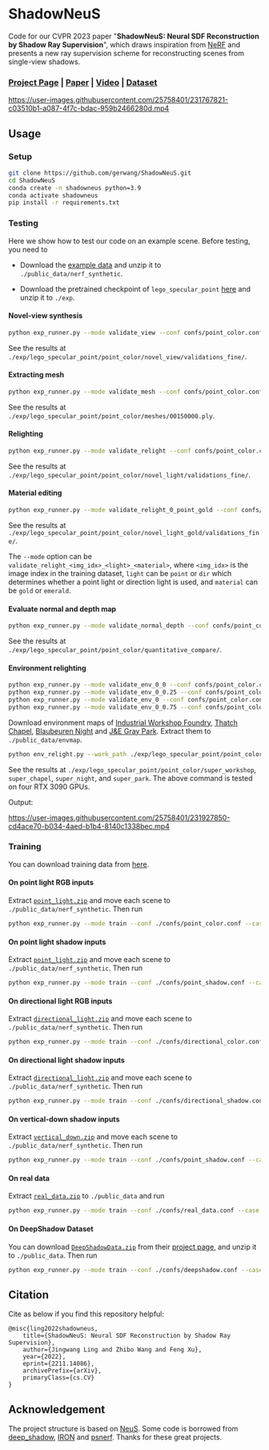 # ShadowNeuS

Code for our CVPR 2023 paper "**ShadowNeuS: Neural SDF Reconstruction by Shadow Ray Supervision**", which draws inspiration from [NeRF](https://www.matthewtancik.com/nerf) and presents a new ray supervision scheme for reconstructing scenes from single-view shadows.

### [Project Page](https://gerwang.github.io/shadowneus/) | [Paper](https://arxiv.org/abs/2211.14086) | [Video](https://www.youtube.com/watch?v=ZZKWmPuzNWM) | [Dataset](https://drive.google.com/drive/folders/1Sr30kdvCD2tXNAONzcnF5xnoMXasylyA?usp=sharing)

https://user-images.githubusercontent.com/25758401/231767821-c03510b1-a087-4f7c-bdac-959b2466280d.mp4

## Usage

### Setup

```bash
git clone https://github.com/gerwang/ShadowNeuS.git
cd ShadowNeuS
conda create -n shadowneus python=3.9
conda activate shadowneus
pip install -r requirements.txt
```

### Testing

Here we show how to test our code on an example scene. Before testing, you need to

- Download the [example data](https://drive.google.com/file/d/1JD-O-VKkWz9_lBerEhqf3_ome34bijc_/view?usp=sharing) and unzip it to `./public_data/nerf_synthetic`.

- Download the pretrained checkpoint of `lego_specular_point` [here](https://drive.google.com/file/d/1zt3h0Jl3cb5v5T-Wv5GJjtSo6wA5JtEJ/view?usp=sharing) and unzip it to `./exp`.

#### Novel-view synthesis

```bash
python exp_runner.py --mode validate_view --conf confs/point_color.conf --case lego_specular_point --is_continue --data_sub 1 --test_mode
```

See the results at `./exp/lego_specular_point/point_color/novel_view/validations_fine/`.

#### Extracting mesh

```bash
python exp_runner.py --mode validate_mesh --conf confs/point_color.conf --case lego_specular_point --is_continue --data_sub 1 --test_mode
```

See the results at `./exp/lego_specular_point/point_color/meshes/00150000.ply`.

#### Relighting

```bash
python exp_runner.py --mode validate_relight --conf confs/point_color.conf --case lego_specular_point --is_continue --data_sub 1 --test_mode
```

See the results at `./exp/lego_specular_point/point_color/novel_light/validations_fine/`.

#### Material editing

```bash
python exp_runner.py --mode validate_relight_0_point_gold --conf confs/point_color.conf --case lego_specular_point --is_continue --test_mode
```

See the results at `./exp/lego_specular_point/point_color/novel_light_gold/validations_fine/`.

The `--mode` option can be ` validate_relight_<img_idx>_<light>_<material>`, where `<img_idx>` is the image index in the training dataset, `light` can be `point` or `dir` which determines whether a point light or direction light is used, and `material` can be `gold` or `emerald`.

#### Evaluate normal and depth map

```bash
python exp_runner.py --mode validate_normal_depth --conf confs/point_color.conf --case lego_specular_point --is_continue --data_sub 1 --test_mode
```

See the results at `./exp/lego_specular_point/point_color/quantitative_compare/`.

#### Environment relighting

```bash
python exp_runner.py --mode validate_env_0_0 --conf confs/point_color.conf --case lego_specular_point --is_continue --data_sub 1 --test_mode
python exp_runner.py --mode validate_env_0_0.25 --conf confs/point_color.conf --case lego_specular_point --is_continue --data_sub 1 --test_mode
python exp_runner.py --mode validate_env_0 --conf confs/point_color.conf --case lego_specular_point --is_continue --data_sub 1 --test_mode
python exp_runner.py --mode validate_env_0_0.75 --conf confs/point_color.conf --case lego_specular_point --is_continue --data_sub 1 --test_mode
```

Download environment maps of [Industrial Workshop Foundry](https://polyhaven.com/a/industrial_workshop_foundry), [Thatch Chapel](https://polyhaven.com/a/thatch_chapel), [Blaubeuren Night](https://polyhaven.com/a/blaubeuren_night) and [J&E Gray Park](https://polyhaven.com/a/je_gray_park). Extract them to `./public_data/envmap`.

```bash
python env_relight.py --work_path ./exp/lego_specular_point/point_color/ --env_paths ./public_data/envmap/industrial_workshop_foundry_4k.exr,./public_data/envmap/thatch_chapel_4k.exr,./public_data/envmap/blaubeuren_night_4k.exr,./public_data/envmap/je_gray_park_4k.exr --save_names super_workshop,super_chapel,super_night,super_park --super_sample --n_theta 128 --n_frames 128 --device_ids 0,1,2,3
```

See the results at `./exp/lego_specular_point/point_color/super_workshop`, `super_chapel`, `super_night`, and `super_park`. The above command is tested on four RTX 3090 GPUs.

Output:


https://user-images.githubusercontent.com/25758401/231927850-cd4ace70-b034-4aed-b1b4-8140c1338bec.mp4



### Training

You can download training data from [here](https://drive.google.com/drive/folders/1Sr30kdvCD2tXNAONzcnF5xnoMXasylyA?usp=sharing).

#### On point light RGB inputs

Extract [`point_light.zip`](https://drive.google.com/file/d/1Wo-0iNRYZs02GAfwlZ9SsFdUWjze6IZ-/view?usp=sharing) and move each scene to `./public_data/nerf_synthetic`. Then run

```bash
python exp_runner.py --mode train --conf ./confs/point_color.conf --case <case_name>_specular_point
```

#### On point light shadow inputs

Extract [`point_light.zip`](https://drive.google.com/file/d/1Wo-0iNRYZs02GAfwlZ9SsFdUWjze6IZ-/view?usp=sharing)  and move each scene to `./public_data/nerf_synthetic`. Then run

```bash
python exp_runner.py --mode train --conf ./confs/point_shadow.conf --case <case_name>_specular_point
```

#### On directional light RGB inputs

Extract [`directional_light.zip`](https://drive.google.com/file/d/10tla4ZygVIqOUUOUt_cBOVFLyxcRYH8z/view?usp=sharing) and move each scene to `./public_data/nerf_synthetic`. Then run

```bash
python exp_runner.py --mode train --conf ./confs/directional_color.conf --case <case_name>_specular
```

#### On directional light shadow inputs

Extract [`directional_light.zip`](https://drive.google.com/file/d/10tla4ZygVIqOUUOUt_cBOVFLyxcRYH8z/view?usp=sharing)  and move each scene to `./public_data/nerf_synthetic`. Then run

```bash
python exp_runner.py --mode train --conf ./confs/directional_shadow.conf --case <case_name>_specular
```

#### On vertical-down shadow inputs

Extract [`vertical_down.zip`](https://drive.google.com/file/d/1YllYfPrHsWA5zCcnXh-UpRpsA8NmVm8b/view?usp=sharing)  and move each scene to `./public_data/nerf_synthetic`. Then run

```bash
python exp_runner.py --mode train --conf ./confs/point_shadow.conf --case <case_name>_upup
```

#### On real data

Extract [`real_data.zip`](https://drive.google.com/file/d/1OJsumvYIPwB7AdtfR2CT5hPphrQGG2dM/view?usp=sharing)  to `./public_data` and run

```bash
python exp_runner.py --mode train --conf ./confs/real_data.conf --case <case_name>
```

#### On DeepShadow Dataset

You can download [`DeepShadowData.zip`](https://faculty.runi.ac.il/toky/Pub/DeepShadowData.zip) from their [project page](https://asafkar.github.io/deepshadow/), and unzip it to `./public_data`. Then run


```bash
python exp_runner.py --mode train --conf ./confs/deepshadow.conf --case <case_name>
```

## Citation

Cite as below if you find this repository helpful:

```
@misc{ling2022shadowneus,
    title={ShadowNeuS: Neural SDF Reconstruction by Shadow Ray Supervision}, 
    author={Jingwang Ling and Zhibo Wang and Feng Xu},
    year={2022},
    eprint={2211.14086},
    archivePrefix={arXiv},
    primaryClass={cs.CV}
}
```

## Acknowledgement

The project structure is based on [NeuS](https://github.com/Totoro97/NeuS). Some code is borrowed from [deep_shadow](https://github.com/asafkar/deep_shadow), [IRON](https://github.com/Kai-46/IRON) and [psnerf](https://github.com/ywq/psnerf). Thanks for these great projects.
